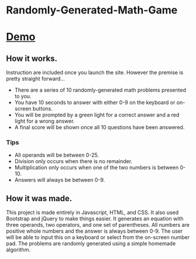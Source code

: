 # Randomly-Generated-Math-Game

# [Demo](https://xmoose25x.github.io/Randomly-Generated-Math-Game/)
## How it works.
Instruction are included once you launch the site. However the premise is pretty straight forward...
- There are a series of 10 randomly-generated math problems presented to you.
- You have 10 seconds to answer with either 0-9 on the keyboard or on-screen buttons.
- You will be prompted by a green light for a correct answer and a red light for a wrong answer.
- A final score will be shown once all 10 questions have been answered.

### Tips
- All operands will be between 0-25.
- Division only occurs when there is no remainder.
- Multiplication only occurs when one of the two numbers is between 0-10.
- Answers will always be between 0-9.

## How it was made.
This project is made entirely in Javascript, HTML, and CSS. It also used Bootstrap and jQuery to make things easier. It generates an equation with three operands, two operators, and one set of parentheses. All numbers are positive whole numbers and the answer is always between 0-9. The user will  be able to input this on a keyboard or select from the on-screen number pad. The problems are randomly generated using a simple homemade algorithm.
